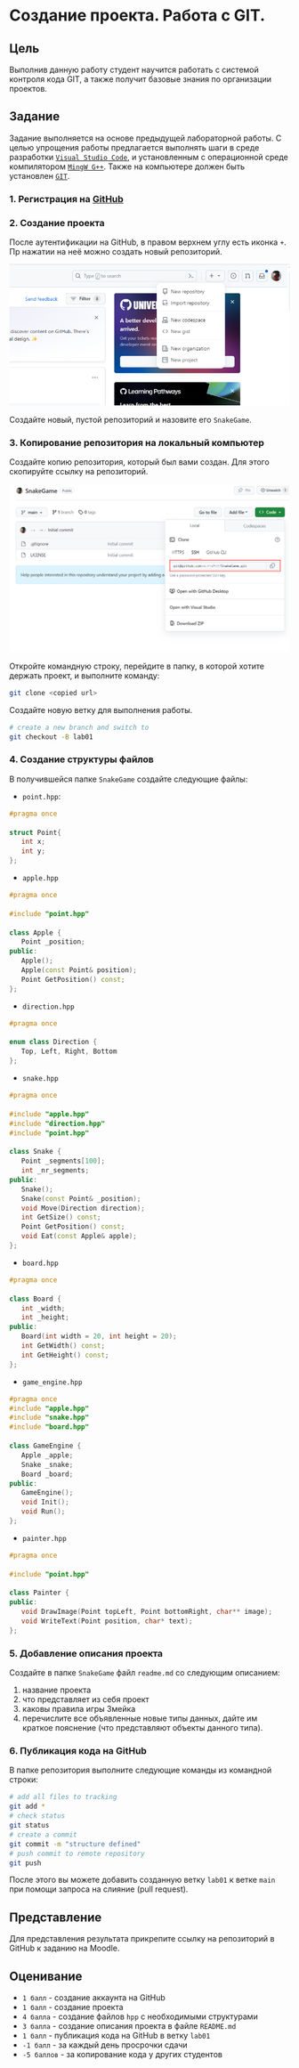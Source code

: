 # Создание проекта. Работа с GIT.

## Цель

Выполнив данную работу студент научится работать с системой контроля кода GIT, а также получит базовые знания по организации проектов.

## Задание

Задание выполняется на основе предыдущей лабораторной работы. С целью упрощения работы предлагается выполнять шаги в среде разработки [`Visual Studio Code`](https://code.visualstudio.com/Download), и установленным с операционной среде компилятором [`MingW G++`](https://msys2.org). Также на компьютере должен быть установлен [`GIT`](https://git-scm.com/downloads).

### 1. Регистрация на [GitHub](https://github.com/)

### 2. Создание проекта

После аутентификации на GitHub, в правом верхнем углу есть иконка `+`. Пр нажатии на неё можно создать новый репозиторий.

![new repo](./images/image01.png)

Создайте новый, пустой репозиторий и назовите его `SnakeGame`.

### 3. Копирование репозитория на локальный компьютер

Создайте копию репозитория, который был вами создан. Для этого скопируйте ссылку на репозиторий.

![repo ref](./images/image02.png)

Откройте командную строку, перейдите в папку, в которой хотите держать проект, и выполните команду:

```bash
git clone <copied url>
```

Создайте новую ветку для выполнения работы.

```bash
# create a new branch and switch to
git checkout -B lab01
```

### 4. Создание структуры файлов

В получившейся папке `SnakeGame` создайте следующие файлы:

- `point.hpp`:

```cpp
#pragma once

struct Point{
   int x;
   int y;
};
```

- `apple.hpp`

```cpp
#pragma once

#include "point.hpp"

class Apple {
   Point _position;
public:
   Apple();
   Apple(const Point& position);
   Point GetPosition() const;
};
```

- `direction.hpp`

```cpp
#pragma once

enum class Direction {
   Top, Left, Right, Bottom
};
```

- `snake.hpp`
  
```cpp
#pragma once

#include "apple.hpp"
#include "direction.hpp"
#include "point.hpp"

class Snake {
   Point _segments[100];
   int _nr_segments;
public:
   Snake();
   Snake(const Point& _position);
   void Move(Direction direction);
   int GetSize() const;
   Point GetPosition() const;
   void Eat(const Apple& apple);
};
```

- `board.hpp`

```cpp
#pragma once

class Board {
   int _width;
   int _height;
public:
   Board(int width = 20, int height = 20);
   int GetWidth() const;
   int GetHeight() const;
};
```

- `game_engine.hpp`

```cpp
#pragma once
#include "apple.hpp"
#include "snake.hpp"
#include "board.hpp"

class GameEngine {
   Apple _apple;
   Snake _snake;
   Board _board;
public:
   GameEngine();
   void Init();
   void Run();
};
```

- `painter.hpp`

```cpp
#pragma once

#include "point.hpp"

class Painter {
public:
   void DrawImage(Point topLeft, Point bottomRight, char** image);
   void WriteText(Point position, char* text);
};
```

### 5. Добавление описания проекта

Создайте в папке `SnakeGame` файл `readme.md` со следующим описанием:

1. название проекта
2. что представляет из себя проект
3. каковы правила игры Змейка
4. перечислите все объявленные новые типы данных, дайте им краткое пояснение (что представляют объекты данного типа).

### 6. Публикация кода на GitHub


В папке репозитория выполните следующие команды из командной строки:

```bash
# add all files to tracking
git add *
# check status
git status
# create a commit
git commit -m "structure defined"
# push commit to remote repository
git push
```

После этого вы можете добавить созданную ветку `lab01` к ветке `main` при помощи запроса на слияние (pull request).

## Представление

Для представления результата прикрепите ссылку на репозиторий в GitHub к заданию на Moodle.

## Оценивание

- `1 балл` - создание аккаунта на GitHub
- `1 балл` - создание проекта
- `4 балла` - создание файлов `hpp` с необходимыми структурами
- `3 балла` - создание описания проекта в файле `README.md`
- `1 балл` - публикация кода на GitHub в ветку `lab01`
- `-1 балл` - за каждый день просрочки сдачи
- `-5 баллов` - за копирование кода у других студентов
